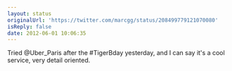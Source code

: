 ```yaml
---
layout: status
originalUrl: 'https://twitter.com/marcgg/status/208499779121070080'
isReply: false
date: 2012-06-01 10:06:35
---
```


Tried @Uber_Paris after the #TigerBday yesterday, and I can say it's a cool service, very detail oriented.
